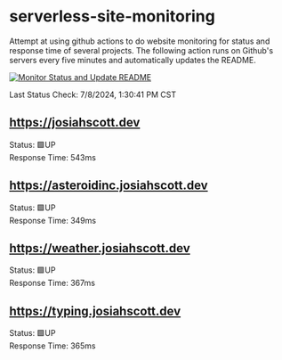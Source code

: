 # serverless-site-monitoring
Attempt at using github actions to do website monitoring for status and response time of several projects. The following action runs on Github's servers every five minutes and automatically updates the README.  

[![Monitor Status and Update README](https://github.com/JosiahSco/serverless-site-monitoring/actions/workflows/monitor.yaml/badge.svg)](https://github.com/JosiahSco/serverless-site-monitoring/actions/workflows/monitor.yaml)

Last Status Check: 7/8/2024, 1:30:41 PM CST

## https://josiahscott.dev
Status: 🟩UP  
Response Time: 543ms

## https://asteroidinc.josiahscott.dev
Status: 🟩UP  
Response Time: 349ms

## https://weather.josiahscott.dev
Status: 🟩UP  
Response Time: 367ms

## https://typing.josiahscott.dev
Status: 🟩UP  
Response Time: 365ms

